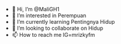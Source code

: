 - 👋 Hi, I’m @MaliGH1
- 👀 I’m interested in Perempuan
- 🌱 I’m currently learning Pentingnya Hidup
- 💞️ I’m looking to collaborate on Hidup
- 📫 How to reach me IG=mrizkyfm

<!---
MaliGH1/MaliGH1 is a ✨ special ✨ repository because its `README.md` (this file) appears on your GitHub profile.
You can click the Preview link to take a look at your changes.
--->
